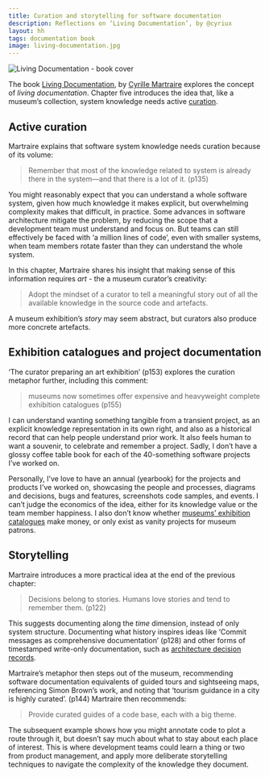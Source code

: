 ```yaml
---
title: Curation and storytelling for software documentation
description: Reflections on ‘Living Documentation’, by @cyriux
layout: hh
tags: documentation book
image: living-documentation.jpg
---
```


![Living Documentation - book cover](living-documentation.jpg)

The book [Living Documentation](https://www.pearson.com/us/higher-education/program/Martraire-Living-Documentation-Continuous-Knowledge-Sharing-by-Design/PGM1724668.html),
by [Cyrille Martraire](http://cyrille.martraire.com/about/)
explores the concept of _living documentation_.
Chapter five introduces the idea that, like a museum’s collection, system knowledge needs active 
[curation](https://en.wikipedia.org/wiki/Curator).

## Active curation

Martraire explains that software system knowledge needs curation because of its volume:

> Remember that most of the knowledge related to system is already there in the system—and that there is a lot of it. (p135)

You might reasonably expect that you can understand a whole software system,
given how much knowledge it makes explicit, but overwhelming complexity makes that difficult, in practice.
Some advances in software architecture mitigate the problem, by reducing the scope that a development team must understand and focus on.
But teams can still effectively be faced with ‘a million lines of code’, even with smaller systems, when team members rotate faster than they can understand the whole system.

In this chapter, Martraire shares his insight that making sense of this information requires _art_ -
the a museum curator’s creativity:

> Adopt the mindset of a curator to tell a meaningful story out of all the available knowledge in the source code and artefacts.

A museum exhibition’s _story_ may seem abstract, but curators also produce more concrete artefacts.


## Exhibition catalogues and project documentation

‘The curator preparing an art exhibition’ (p153) explores the curation metaphor further,
including this comment:

> museums now sometimes offer expensive and heavyweight complete exhibition catalogues (p155)

I can understand wanting something tangible from a transient project, as an explicit knowledge representation in its own right, and also as a historical record that can help people understand prior work.
It also feels human to want a souvenir, to celebrate and remember a project.
Sadly, I don’t have a glossy coffee table book for each of the 40-something software projects I’ve worked on.

Personally, I’ve love to have an annual (yearbook) for the projects and products I’ve worked on, showcasing the people and processes, diagrams and decisions, bugs and features, screenshots code samples, and events.
I can’t judge the economics of the idea, either for its knowledge value or the team member happiness.
I also don’t know whether 
[museums’ exhibition catalogues](https://en.wikipedia.org/wiki/Exhibition_catalogue#Art_or_museum_exhibition_catalogues) 
make money, or only exist as vanity projects for museum patrons.

## Storytelling

Martraire introduces a more practical idea at the end of the previous chapter:

> Decisions belong to stories. Humans love stories and tend to remember them. (p122)

This suggests documenting along the _time_ dimension, instead of only system structure.
Documenting what history inspires ideas like ‘Commit messages as comprehensive documentation’ (p128) and other forms of timestamped write-only documentation, such as 
[architecture decision records](https://cognitect.com/blog/2011/11/15/documenting-architecture-decisions.html).

Martraire’s metaphor then steps out of the museum, recommending software documentation equivalents of guided tours and sightseeing maps, referencing Simon Brown’s work, and noting that ‘tourism guidance in a city is highly curated’. (p144)
Martraire then recommends:

> Provide curated guides of a code base, each with a big theme.

The subsequent example shows how you might annotate code to plot a route through it, but doesn’t say much about what to stay about each place of interest.
This is where development teams could learn a thing or two from product management, and apply more deliberate storytelling techniques to navigate the complexity of the knowledge they document.
